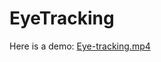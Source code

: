 # EyeTracking

Here is a demo:
[Eye-tracking.mp4](https://drive.google.com/file/d/16LWRdVzI-vutCo-tJgNqMTm_u6K3JtVW/view?usp=sharing)
